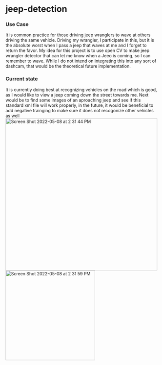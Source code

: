 # jeep-detection

### Use Case
It is common practice for those driving jeep wranglers to wave at others driving the same vehicle. Driving my wrangler, I participate in this, but it is the 
absolute worst when I pass a jeep that waves at me and I forget to return the favor. My idea for this project is to use open CV to make jeep wrangler detector that
can let me know when a Jeeo is coming, so I can remember to wave. While I do not intend on integrating this into any sort of dashcam, that would be the theoretical 
future implementation.


### Current state
It is currently doing best at recognizing vehicles on the road which is good, as I would like to view a jeep coming down the street towards me. Next would be to find some images of an aproaching jeep and see if this standard xml file will work properly, in the future, it would be beneficial to add negative trainging to make sure it does not recogonize other vehicles as well<img width="497" alt="Screen Shot 2022-05-08 at 2 31 44 PM" src="https://user-images.githubusercontent.com/72896477/167312750-3429cc5c-4025-4248-af69-d3e2c6cd0f62.png">
<img width="293" alt="Screen Shot 2022-05-08 at 2 31 59 PM" src="https://user-images.githubusercontent.com/72896477/167312753-9f45c332-f5db-4f83-bcfb-04c0333b46d3.png">
